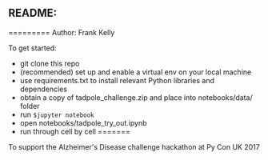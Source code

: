 ## README:
=========
Author: Frank Kelly

To get started:
* git clone this repo
* (recommended) set up and enable a virtual env on your local machine
* use requirements.txt to install relevant Python libraries and dependencies
* obtain a copy of tadpole_challenge.zip and place into notebooks/data/ folder
* run ```$jupyter notebook```
* open notebooks/tadpole_try_out.ipynb
* run through cell by cell
=======


To support the Alzheimer's Disease challenge hackathon at Py Con UK 2017 

